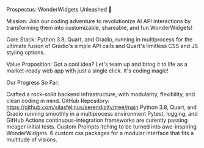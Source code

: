 Prospectus: WonderWidgets Unleashed 🚀

Mission: Join our coding adventure to revolutionize AI API interactions by transforming them into customizable, shareable, and fun WonderWidgets!

Core Stack: Python 3.8, Quart, and Gradio, running in multiprocess for the ultimate fusion of Gradio's simple API calls and Quart's limitless CSS and JS styling options.

Value Proposition: Got a cool idea? Let's team up and bring it to life as a market-ready web app with just a single click. It's coding magic!

Our Progress So Far:

Crafted a rock-solid backend infrastructure, with modularity, flexibility, and clean coding in mind.
GitHub Repository: https://github.com/silasfelinus/serendipity/tree/main
Python 3.8, Quart, and Gradio running smoothly in a multiprocess environment
Pytest, logging, and GitHub Actions continuous-integration frameworks are curently passing meager initial tests.
Custom Prompts itching to be turned into awe-inspiring WonderWidgets.
6 custom css packages for a modular interface that fits a multitude of visions.

